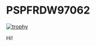 # PSPFRDW97062
 [![trophy](https://github-profile-trophy.vercel.app/?username=PSPFRDW97062)](https://github.com/ryo-ma/github-profile-trophy)
 
 Hi! 
